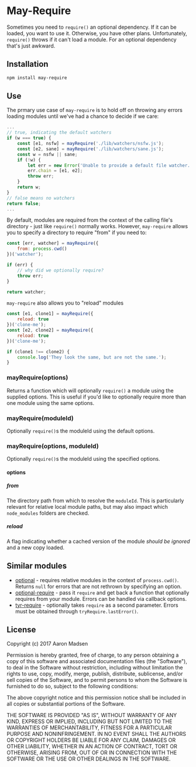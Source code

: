 # May-Require

Sometimes you need to `require()` an optional dependency. If it can be loaded, you want to use it. Otherwise, you have other plans. Unfortunately, `require()` throws if it can't load a module. For an optional dependency that's just awkward.

## Installation

~~~bash
npm install may-require
~~~

## Use

The prmary use case of `may-require` is to hold off on throwing any errors loading modules until we've had a chance to decide if we care:

~~~javascript
...
// true, indicating the default watchers
if (w === true) {
    const [e1, nsfw] = mayRequire('./lib/watchers/nsfw.js');
    const [e2, sane] = mayRequire('./lib/watchers/sane.js');
    const w = nsfw || sane;
    if (!w) {
        let err = new Error('Unable to provide a default file watcher.');
        err.chain = [e1, e2];
        throw err;
    }
    return w;
}
// false means no watchers
return false;
...
~~~

By default, modules are required from the context of the calling file's directory - just like `require()` normally works. However, `may-require` allows you to specify a directory to require "from" if you need to:

~~~javascript
const [err, watcher] = mayRequire({
    from: process.cwd()
})('watcher');

if (err) {
    // why did we optionally require?
    throw err;
}

return watcher;
~~~

`may-require` also allows you to "reload" modules

~~~javascript
const [e1, clone1] = mayRequire({
    reload: true
})('clone-me');
const [e2, clone2] = mayRequire({
    reload: true
})('clone-me');

if (clone1 !== clone2) {
	console.log('They look the same, but are not the same.');
}
~~~

### mayRequire(options)

Returns a function which will optionally `require()` a module using the supplied options. This is useful if you'd like to optionally require more than one module using the same options.

### mayRequire(moduleId)

Optionally `require()`s the moduleId using the default options.

### mayRequire(options, moduleId)

Optionally `require()`s the moduleId using the specified options.

#### options

##### from

The directory path from which to resolve the `moduleId`. This is particularly relevant for relative local module paths, but may also impact which `node_modules` folders are checked.

##### reload

A flag indicating whether a cached version of the module _should be ignored_ and a new copy loaded.

## Similar modules

+ [optional](https://www.npmjs.com/package/optional) - requires relative modules in the context of `process.cwd()`. Returns `null` for errors that are not rethrown by specifying an option.
+ [optional-require](https://www.npmjs.com/package/optional-require) - pass it `require` and get back a function that optionally requires from your module. Errors can be handled via callback options.
+ [tyr-require](https://www.npmjs.com/package/try-require) - optionally takes `require` as a second parameter. Errors must be obtained through `tryRequire.lastError()`.

## License

Copyright (c) 2017 Aaron Madsen

Permission is hereby granted, free of charge, to any person obtaining a copy of
this software and associated documentation files (the "Software"), to deal in
the Software without restriction, including without limitation the rights to
use, copy, modify, merge, publish, distribute, sublicense, and/or sell copies
of the Software, and to permit persons to whom the Software is furnished to do
so, subject to the following conditions:

The above copyright notice and this permission notice shall be included in all
copies or substantial portions of the Software.

THE SOFTWARE IS PROVIDED "AS IS", WITHOUT WARRANTY OF ANY KIND, EXPRESS OR
IMPLIED, INCLUDING BUT NOT LIMITED TO THE WARRANTIES OF MERCHANTABILITY,
FITNESS FOR A PARTICULAR PURPOSE AND NONINFRINGEMENT. IN NO EVENT SHALL THE
AUTHORS OR COPYRIGHT HOLDERS BE LIABLE FOR ANY CLAIM, DAMAGES OR OTHER
LIABILITY, WHETHER IN AN ACTION OF CONTRACT, TORT OR OTHERWISE, ARISING FROM,
OUT OF OR IN CONNECTION WITH THE SOFTWARE OR THE USE OR OTHER DEALINGS IN THE
SOFTWARE.